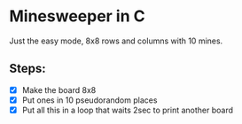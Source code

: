 # Minesweeper in C

Just the easy mode, 8x8 rows and columns with 10 mines.

## Steps:
* [X] Make the board 8x8
* [X] Put ones in 10 pseudorandom places
* [X] Put all this in a loop that waits 2sec to print another board
